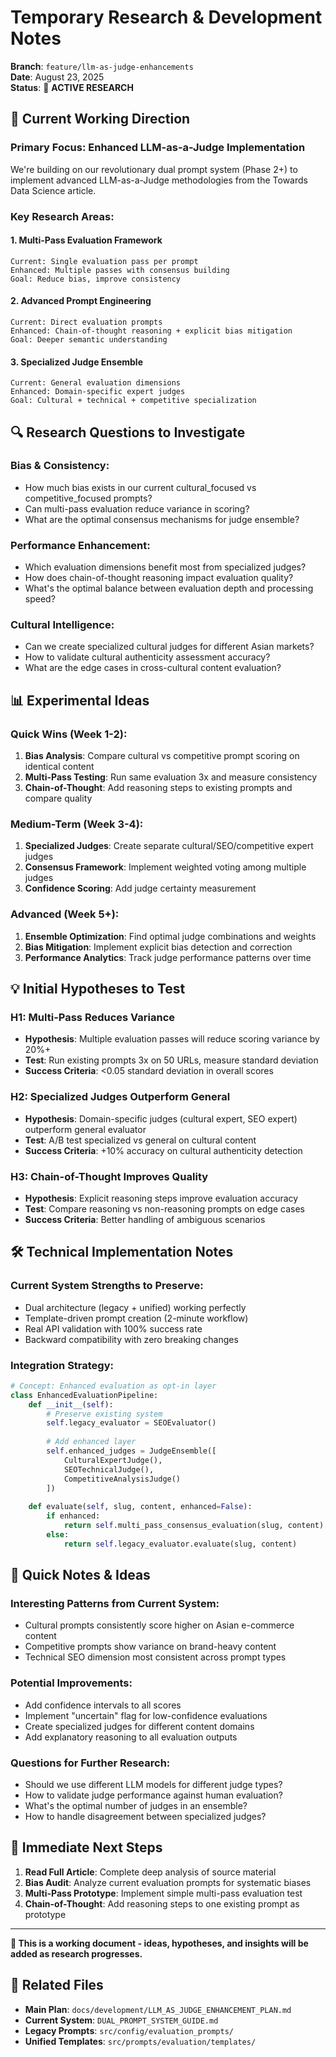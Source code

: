 # Temporary Research & Development Notes

**Branch**: `feature/llm-as-judge-enhancements`  
**Date**: August 23, 2025  
**Status**: 🔬 **ACTIVE RESEARCH**

## 🎯 Current Working Direction

### **Primary Focus: Enhanced LLM-as-a-Judge Implementation**

We're building on our revolutionary dual prompt system (Phase 2+) to implement advanced LLM-as-a-Judge methodologies from the Towards Data Science article.

### **Key Research Areas:**

#### 1. **Multi-Pass Evaluation Framework**
```
Current: Single evaluation pass per prompt
Enhanced: Multiple passes with consensus building
Goal: Reduce bias, improve consistency
```

#### 2. **Advanced Prompt Engineering**
```
Current: Direct evaluation prompts
Enhanced: Chain-of-thought reasoning + explicit bias mitigation
Goal: Deeper semantic understanding
```

#### 3. **Specialized Judge Ensemble**
```
Current: General evaluation dimensions
Enhanced: Domain-specific expert judges
Goal: Cultural + technical + competitive specialization
```

## 🔍 Research Questions to Investigate

### **Bias & Consistency:**
- How much bias exists in our current cultural_focused vs competitive_focused prompts?
- Can multi-pass evaluation reduce variance in scoring?
- What are the optimal consensus mechanisms for judge ensemble?

### **Performance Enhancement:**
- Which evaluation dimensions benefit most from specialized judges?
- How does chain-of-thought reasoning impact evaluation quality?
- What's the optimal balance between evaluation depth and processing speed?

### **Cultural Intelligence:**
- Can we create specialized cultural judges for different Asian markets?
- How to validate cultural authenticity assessment accuracy?
- What are the edge cases in cross-cultural content evaluation?

## 📊 Experimental Ideas

### **Quick Wins (Week 1-2):**
1. **Bias Analysis**: Compare cultural vs competitive prompt scoring on identical content
2. **Multi-Pass Testing**: Run same evaluation 3x and measure consistency
3. **Chain-of-Thought**: Add reasoning steps to existing prompts and compare quality

### **Medium-Term (Week 3-4):**
1. **Specialized Judges**: Create separate cultural/SEO/competitive expert judges
2. **Consensus Framework**: Implement weighted voting among multiple judges
3. **Confidence Scoring**: Add judge certainty measurement

### **Advanced (Week 5+):**
1. **Ensemble Optimization**: Find optimal judge combinations and weights
2. **Bias Mitigation**: Implement explicit bias detection and correction
3. **Performance Analytics**: Track judge performance patterns over time

## 💡 Initial Hypotheses to Test

### **H1: Multi-Pass Reduces Variance**
- **Hypothesis**: Multiple evaluation passes will reduce scoring variance by 20%+
- **Test**: Run existing prompts 3x on 50 URLs, measure standard deviation
- **Success Criteria**: <0.05 standard deviation in overall scores

### **H2: Specialized Judges Outperform General**
- **Hypothesis**: Domain-specific judges (cultural expert, SEO expert) outperform general evaluator
- **Test**: A/B test specialized vs general on cultural content
- **Success Criteria**: +10% accuracy on cultural authenticity detection

### **H3: Chain-of-Thought Improves Quality**
- **Hypothesis**: Explicit reasoning steps improve evaluation accuracy
- **Test**: Compare reasoning vs non-reasoning prompts on edge cases
- **Success Criteria**: Better handling of ambiguous scenarios

## 🛠️ Technical Implementation Notes

### **Current System Strengths to Preserve:**
- Dual architecture (legacy + unified) working perfectly
- Template-driven prompt creation (2-minute workflow)  
- Real API validation with 100% success rate
- Backward compatibility with zero breaking changes

### **Integration Strategy:**
```python
# Concept: Enhanced evaluation as opt-in layer
class EnhancedEvaluationPipeline:
    def __init__(self):
        # Preserve existing system
        self.legacy_evaluator = SEOEvaluator()
        
        # Add enhanced layer
        self.enhanced_judges = JudgeEnsemble([
            CulturalExpertJudge(),
            SEOTechnicalJudge(),
            CompetitiveAnalysisJudge()
        ])
    
    def evaluate(self, slug, content, enhanced=False):
        if enhanced:
            return self.multi_pass_consensus_evaluation(slug, content)
        else:
            return self.legacy_evaluator.evaluate(slug, content)
```

## 📝 Quick Notes & Ideas

### **Interesting Patterns from Current System:**
- Cultural prompts consistently score higher on Asian e-commerce content
- Competitive prompts show variance on brand-heavy content
- Technical SEO dimension most consistent across prompt types

### **Potential Improvements:**
- Add confidence intervals to all scores
- Implement "uncertain" flag for low-confidence evaluations
- Create specialized judges for different content domains
- Add explanatory reasoning to all evaluation outputs

### **Questions for Further Research:**
- Should we use different LLM models for different judge types?
- How to validate judge performance against human evaluation?
- What's the optimal number of judges in an ensemble?
- How to handle disagreement between specialized judges?

## 🎯 Immediate Next Steps

1. **Read Full Article**: Complete deep analysis of source material
2. **Bias Audit**: Analyze current evaluation prompts for systematic biases
3. **Multi-Pass Prototype**: Implement simple multi-pass evaluation test
4. **Chain-of-Thought**: Add reasoning steps to one existing prompt as prototype

---

**💭 This is a working document - ideas, hypotheses, and insights will be added as research progresses.**

## 🔗 Related Files

- **Main Plan**: `docs/development/LLM_AS_JUDGE_ENHANCEMENT_PLAN.md`
- **Current System**: `DUAL_PROMPT_SYSTEM_GUIDE.md`
- **Legacy Prompts**: `src/config/evaluation_prompts/`
- **Unified Templates**: `src/prompts/evaluation/templates/`